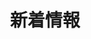 ---
templateKey: 'information-page'
path: /information
image: /img/bird-view.jpg
title: 新着情報
subheading: Latest news
---